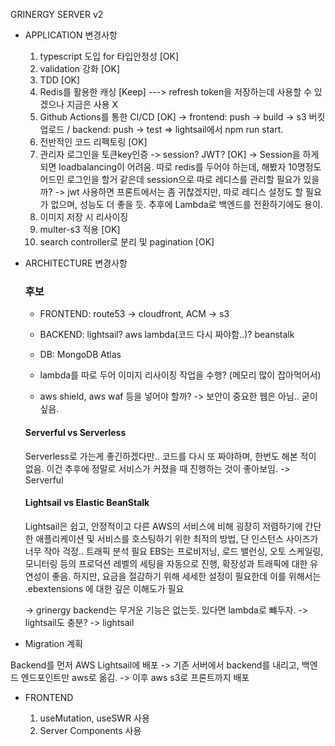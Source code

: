 GRINERGY SERVER v2

- APPLICATION 변경사항

  1. typescript 도입 for 타입안정성 [OK]
  1. validation 강화 [OK]
  1. TDD [OK]
  1. Redis를 활용한 캐싱 [Keep] ---> refresh token을 저장하는데 사용할 수 있겠으나 지금은 사용 X
  1. Github Actions를 통한 CI/CD [OK] -> frontend: push -> build -> s3 버킷 업로드 / backend: push -> test => lightsail에서 npm run start.
  1. 전반적인 코드 리펙토링 [OK]
  1. 관리자 로그인을 토큰key인증 -> session? JWT? [OK]
     -> Session을 하게 되면 loadbalancing이 어려움. 따로 redis를 두어야 하는데, 해봤자 10명정도 어드민 로그인을 할거 같은데 session으로 따로 레디스를 관리할 필요가 있을까?
     -> jwt 사용하면 프론트에서는 좀 귀찮겠지만, 따로 레디스 설정도 할 필요가 없으며, 성능도 더 좋을 듯. 추후에 Lambda로 백엔드를 전환하기에도 용이.
  1. 이미지 저장 시 리사이징
  1. multer-s3 적용 [OK]
  1. search controller로 분리 및 pagination [OK]

- ARCHITECTURE 변경사항

  ### 후보

  - FRONTEND: route53 -> cloudfront, ACM -> s3
  - BACKEND: lightsail? aws lambda(코드 다시 짜야함..)? beanstalk
  - DB: MongoDB Atlas

  - lambda를 따로 두어 이미지 리사이징 작업을 수행? (메모리 많이 잡아먹어서)

  - aws shield, aws waf 등을 넣어야 할까? -> 보안이 중요한 웹은 아님.. 굳이 싶음.

  #### Serverful vs Serverless

  Serverless로 가는게 좋긴하겠다만.. 코드를 다시 또 짜야하며, 한번도 해본 적이 없음. 이건 추후에 정말로 서비스가 커졌을 때 진행하는 것이 좋아보임.
  -> Serverful

  #### Lightsail vs Elastic BeanStalk

  Lightsail은 쉽고, 안정적이고 다른 AWS의 서비스에 비해 굉장히 저렴하기에 간단한 애플리케이션 및 서비스를 호스팅하기 위한 최적의 방법, 단 인스턴스 사이즈가 너무 작아 걱정.. 트래픽 분석 필요
  EBS는 프로비저닝, 로드 밸런싱, 오토 스케일링, 모니터링 등의 프로덕션 레벨의 세팅을 자동으로 진행, 확장성과 트래픽에 대한 유연성이 좋음. 하지만, 요금을 절감하기 위해 세세한 설정이 필요한데 이를 위해서는 .ebextensions 에 대한 깊은 이해도가 필요

  -> grinergy backend는 무거운 기능은 없는듯. 있다면 lambda로 뺴두자. -> lightsail도 충분?
  -> lightsail

- Migration 계획

Backend를 먼저 AWS Lightsail에 배포 -> 기존 서버에서 backend를 내리고, 백엔드 엔드포인트만 aws로 옮김. -> 이후 aws s3로 프론트까지 배포

- FRONTEND

  1. useMutation, useSWR 사용
  1. Server Components 사용
